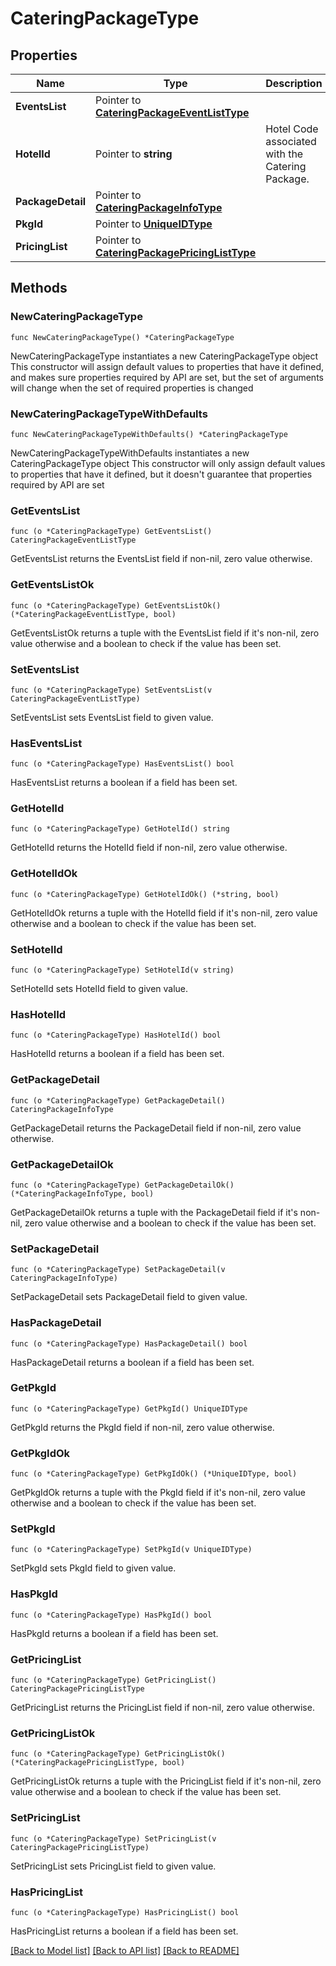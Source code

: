 # CateringPackageType

## Properties

Name | Type | Description | Notes
------------ | ------------- | ------------- | -------------
**EventsList** | Pointer to [**CateringPackageEventListType**](CateringPackageEventListType.md) |  | [optional] 
**HotelId** | Pointer to **string** | Hotel Code associated with the Catering Package. | [optional] 
**PackageDetail** | Pointer to [**CateringPackageInfoType**](CateringPackageInfoType.md) |  | [optional] 
**PkgId** | Pointer to [**UniqueIDType**](UniqueIDType.md) |  | [optional] 
**PricingList** | Pointer to [**CateringPackagePricingListType**](CateringPackagePricingListType.md) |  | [optional] 

## Methods

### NewCateringPackageType

`func NewCateringPackageType() *CateringPackageType`

NewCateringPackageType instantiates a new CateringPackageType object
This constructor will assign default values to properties that have it defined,
and makes sure properties required by API are set, but the set of arguments
will change when the set of required properties is changed

### NewCateringPackageTypeWithDefaults

`func NewCateringPackageTypeWithDefaults() *CateringPackageType`

NewCateringPackageTypeWithDefaults instantiates a new CateringPackageType object
This constructor will only assign default values to properties that have it defined,
but it doesn't guarantee that properties required by API are set

### GetEventsList

`func (o *CateringPackageType) GetEventsList() CateringPackageEventListType`

GetEventsList returns the EventsList field if non-nil, zero value otherwise.

### GetEventsListOk

`func (o *CateringPackageType) GetEventsListOk() (*CateringPackageEventListType, bool)`

GetEventsListOk returns a tuple with the EventsList field if it's non-nil, zero value otherwise
and a boolean to check if the value has been set.

### SetEventsList

`func (o *CateringPackageType) SetEventsList(v CateringPackageEventListType)`

SetEventsList sets EventsList field to given value.

### HasEventsList

`func (o *CateringPackageType) HasEventsList() bool`

HasEventsList returns a boolean if a field has been set.

### GetHotelId

`func (o *CateringPackageType) GetHotelId() string`

GetHotelId returns the HotelId field if non-nil, zero value otherwise.

### GetHotelIdOk

`func (o *CateringPackageType) GetHotelIdOk() (*string, bool)`

GetHotelIdOk returns a tuple with the HotelId field if it's non-nil, zero value otherwise
and a boolean to check if the value has been set.

### SetHotelId

`func (o *CateringPackageType) SetHotelId(v string)`

SetHotelId sets HotelId field to given value.

### HasHotelId

`func (o *CateringPackageType) HasHotelId() bool`

HasHotelId returns a boolean if a field has been set.

### GetPackageDetail

`func (o *CateringPackageType) GetPackageDetail() CateringPackageInfoType`

GetPackageDetail returns the PackageDetail field if non-nil, zero value otherwise.

### GetPackageDetailOk

`func (o *CateringPackageType) GetPackageDetailOk() (*CateringPackageInfoType, bool)`

GetPackageDetailOk returns a tuple with the PackageDetail field if it's non-nil, zero value otherwise
and a boolean to check if the value has been set.

### SetPackageDetail

`func (o *CateringPackageType) SetPackageDetail(v CateringPackageInfoType)`

SetPackageDetail sets PackageDetail field to given value.

### HasPackageDetail

`func (o *CateringPackageType) HasPackageDetail() bool`

HasPackageDetail returns a boolean if a field has been set.

### GetPkgId

`func (o *CateringPackageType) GetPkgId() UniqueIDType`

GetPkgId returns the PkgId field if non-nil, zero value otherwise.

### GetPkgIdOk

`func (o *CateringPackageType) GetPkgIdOk() (*UniqueIDType, bool)`

GetPkgIdOk returns a tuple with the PkgId field if it's non-nil, zero value otherwise
and a boolean to check if the value has been set.

### SetPkgId

`func (o *CateringPackageType) SetPkgId(v UniqueIDType)`

SetPkgId sets PkgId field to given value.

### HasPkgId

`func (o *CateringPackageType) HasPkgId() bool`

HasPkgId returns a boolean if a field has been set.

### GetPricingList

`func (o *CateringPackageType) GetPricingList() CateringPackagePricingListType`

GetPricingList returns the PricingList field if non-nil, zero value otherwise.

### GetPricingListOk

`func (o *CateringPackageType) GetPricingListOk() (*CateringPackagePricingListType, bool)`

GetPricingListOk returns a tuple with the PricingList field if it's non-nil, zero value otherwise
and a boolean to check if the value has been set.

### SetPricingList

`func (o *CateringPackageType) SetPricingList(v CateringPackagePricingListType)`

SetPricingList sets PricingList field to given value.

### HasPricingList

`func (o *CateringPackageType) HasPricingList() bool`

HasPricingList returns a boolean if a field has been set.


[[Back to Model list]](../README.md#documentation-for-models) [[Back to API list]](../README.md#documentation-for-api-endpoints) [[Back to README]](../README.md)


